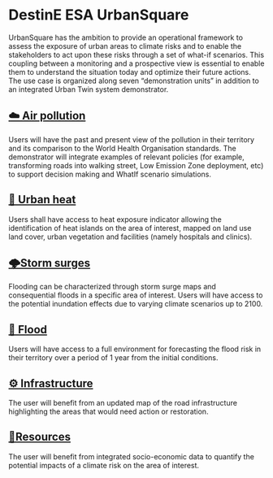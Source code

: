 # DestinE ESA UrbanSquare

UrbanSquare has the ambition to provide an operational framework to assess the exposure of urban areas to climate risks and to enable the stakeholders to act upon these risks through a set of what-if scenarios. This coupling between a monitoring and a prospective view is essential to enable them to understand the situation today and optimize their future actions.
The use case is organized along seven “demonstration units” in addition to an integrated Urban Twin system demonstrator.

## [☁️​ Air pollution​](./air_pollution/)
Users will have the past and present view of the pollution in their territory and its comparison to the World Health Organisation standards. The demonstrator will integrate examples of relevant policies (for example, transforming roads into walking street, Low Emission Zone deployment, etc) to support decision making and WhatIf scenario simulations. 

## [🌇 Urban heat](./urban_heat/)
Users shall have access to heat exposure indicator allowing the identification of heat islands on the area of interest, mapped on land use land cover, urban vegetation and facilities (namely hospitals and clinics). 

## [🌩️​ Storm surges​](./storm_surges/)
Flooding can be characterized through storm surge maps and consequential floods in a specific area of interest. Users will have access to the potential inundation effects due to varying climate scenarios up to 2100. 

## [🌊​ Flood​](./flood/)
Users will have access to a full environment for forecasting the flood risk in their territory over a period of 1 year from the initial conditions. 

## [⚙️ Infrastructure](./infrastructure/)
The user will benefit from an updated map of the road infrastructure highlighting the areas that would need action or restoration. 

## [📌​ Resources](./infrastructure/)
The user will benefit from integrated socio-economic data to quantify the potential impacts of a climate risk on the area of interest.
